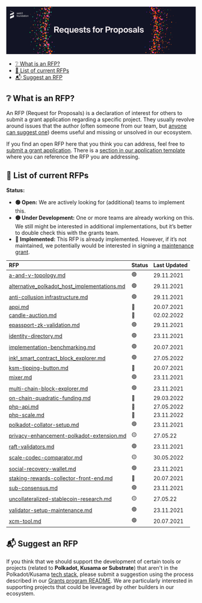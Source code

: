 <p align="center">
  <img src="../src/rfp-header.png" style="width:1300px";>
</p>

- [:grey_question: What is an RFP?](#grey_question-what-is-an-rfp)
- [:scroll: List of current RFPs](#scroll-list-of-current-rfps)
- [:mailbox_with_mail: Suggest an RFP](#mailbox_with_mail-suggest-an-rfp)

## :grey_question: What is an RFP?

An RFP (Request for Proposals) is a declaration of interest for others to submit a grant application regarding a specific project. They usually revolve around issues that the author (often someone from our team, but [anyone can suggest one](/README.md#mailbox_with_mail-suggest-a-project)) deems useful and missing or unsolved in our ecosystem.

If you find an open RFP here that you think you can address, feel free to [submit a grant application](../README.md#1-application). There is a [section in our application template](../applications/application-template.md#project-overview-page_facing_up) where you can reference the RFP you are addressing.


## :scroll: List of current RFPs

**Status:**
- **:green_circle: Open:** We are actively looking for (additional) teams to implement this. 
- **:yellow_circle: Under Development:** One or more teams are already working on this. We still might be interested in additional implementations, but it’s better to double check this with the grants team.  
- **:red_circle: Implemented:** This RFP is already implemented. However, if it’s not maintained, we potentially would be interested in signing a [maintenance grant](https://github.com/w3f/Grants-Program#hammer_and_wrench-maintenance-grants).  

| RFP | Status  | Last Updated
| :--- | :------ | :--- | 
| [a-and-v-topology.md](./open/a-and-v-topology.md) | :green_circle: | 29.11.2021 |   
| [alternative_polkadot_host_implementations.md](./open/alternative_polkadot_host_implementations.md) | :green_circle: | 29.11.2021 |   
| [anti-collusion infrastructure.md](./open/anti-collusion_infrastructure.md) | :green_circle: | 29.11.2021 |   
| [appi.md](./implemented/appi.md) | :red_circle: | 20.07.2021 |   
| [candle-auction.md](./implemented/candle-auction.md) | :red_circle: | 02.02.2022 |  
| [epassport-zk-validation.md](./open/epassport-zk-validation.md) | :green_circle: | 29.11.2021 | 
| [identity-directory.md](./open/identity-directory.md) | :green_circle: | 23.11.2021 | 
| [implementation-benchmarking.md](./open/implementation-benchmarking.md) | :green_circle: | 20.07.2021 | 
| [ink!_smart_contract_block_explorer.md](./open/ink!_smart_contract_block_explorer.md) | :green_circle: | 27.05.2022 | 
| [ksm-tipping-button.md](./implemented/ksm-tipping-button.md) | :red_circle: | 20.07.2021 |  
| [mixer.md](./open/mixer.md) | :green_circle: | 23.11.2021 | 
| [multi-chain-block-explorer.md](./open/multi-chain-block-explorer.md) | :green_circle: | 23.11.2021 | 
| [on-chain-quadratic-funding.md](./implemented/on-chain-quadratic-funding.md) | :red_circle: | 29.03.2022 |  
| [php-api.md](./implemented/php-api.md) | :red_circle: | 27.05.2022 |  
| [php-scale.md](./implemented/php-scale.md) | :red_circle: | 23.11.2022 |  
| [polkadot-collator-setup.md](./open/polkadot-collator-setup.md) | :green_circle: | 23.11.2021 | 
| [privacy-enhancement-polkadot-extension.md](./under_development/privacy-enhancement-polkadot-extension.md) | :yellow_circle: | 27.05.22 | 
| [raft-validators.md](./open/raft-validators.md) | :green_circle: | 23.11.2021 | 
| [scale-codec-comparator.md](./open/scale-codec-comparator.md) | :yellow_circle: | 30.05.2022 | 
| [social-recovery-wallet.md](./open/social-recovery-wallet.md) | :green_circle: | 23.11.2021 | 
| [staking-rewards-collector-front-end.md](./implemented/staking-rewards-collector-front-end.md) | :red_circle: | 20.07.2021 |  
| [sub-consensus.md](./open/sub-consensus.md) | :green_circle: | 23.11.2021 | 
| [uncollateralized-stablecoin-research.md](./under_development/uncollateralized-stablecoin-research.md) | :yellow_circle: | 27.05.22 | 
| [validator-setup-maintenance.md](./open/validator-setup-maintenance.md) | :green_circle: | 23.11.2021 | 
| [xcm-tool.md](./open/xcm-tool.md) | :green_circle: | 20.07.2021 | 

## :mailbox_with_mail: Suggest an RFP

If you think that we should support the development of certain tools or projects (related to **Polkadot, Kusama or Substrate**) that aren't in the Polkadot/Kusama [tech stack](docs/polkadot_stack.md), please submit a suggestion using the process described in our [Grants program README](../README.md#mailbox_with_mail-suggest-a-project). We are particularly interested in supporting projects that could be leveraged by other builders in our ecosystem.
